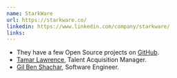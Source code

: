 ```yaml
---
name: StarkWare
url: https://starkware.co/
linkedin: https://www.linkedin.com/company/starkware/
links:
---
```



* They have a few Open Source projects on [GitHub](https://github.com/starkware-libs).
* [Tamar Lawrence](https://www.linkedin.com/in/tamar-lawrence-5945583/), Talent Acquisition Manager.
* [Gil Ben Shachar](https://www.linkedin.com/in/gil-ben-shachar-78212ab6/), Software Engineer.


